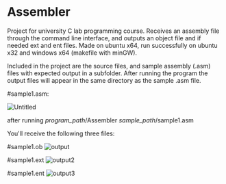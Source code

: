# Assembler
Project for university C lab programming course.
Receives an assembly file through the command line interface, and outputs an object file and if needed ext and ent files.
Made on ubuntu x64, run successfully on ubuntu x32 and windows x64 (makefile with minGW).

Included in the project are the source files, and sample assembly (.asm) files with expected output in a subfolder.
After running the program the output files will appear in the same directory as the sample .asm file.

#sample1.asm:

![Untitled](https://user-images.githubusercontent.com/83758958/134347802-7926e491-15bb-4121-950b-a1400d27299e.png)

after running _program_path_/Assembler _sample_path_/sample1.asm

You'll receive the following three files:

#sample1.ob
![output](https://user-images.githubusercontent.com/83758958/134348457-f95ae0d9-fcca-4d39-aa51-8efbfabfb075.png)

#sample1.ext
![output2](https://user-images.githubusercontent.com/83758958/134348825-6a3c6f0a-669c-4754-bfdb-e48555055920.png)

#sample1.ent
![output3](https://user-images.githubusercontent.com/83758958/134348891-44627727-3e04-49a7-a99a-7357e7a52d6d.png)
